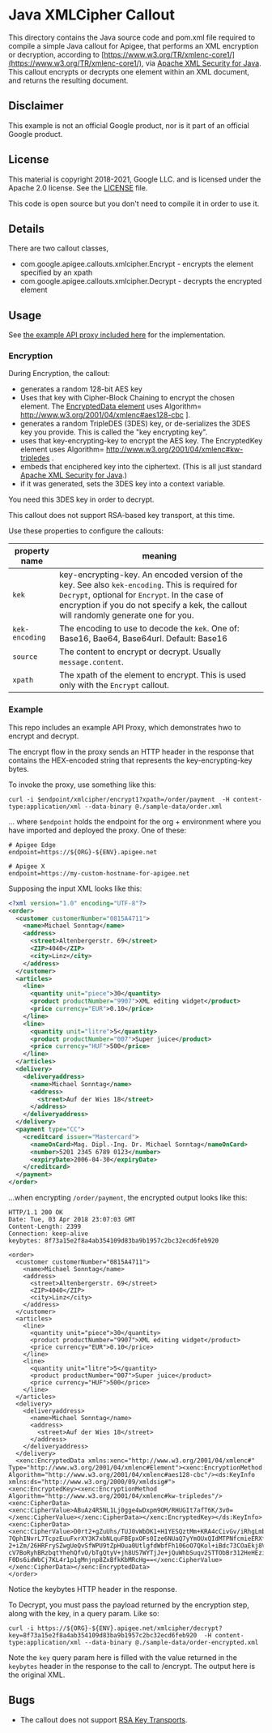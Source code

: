 # Java XMLCipher Callout

This directory contains the Java source code and pom.xml file required
to compile a simple Java callout for Apigee, that performs an
XML encryption or decryption, according to [https://www.w3.org/TR/xmlenc-core1/](https://www.w3.org/TR/xmlenc-core1/), via [Apache XML Security for Java](http://santuario.apache.org/).
This callout encrypts or decrypts one element
within an XML document, and returns the resulting document.

## Disclaimer

This example is not an official Google product, nor is it part of an official Google product.

## License

This material is copyright 2018-2021, Google LLC.
and is licensed under the Apache 2.0 license. See the [LICENSE](LICENSE) file.

This code is open source but you don't need to compile it in order to use it.

## Details

There are two callout classes,

* com.google.apigee.callouts.xmlcipher.Encrypt - encrypts the element specified by an xpath
* com.google.apigee.callouts.xmlcipher.Decrypt - decrypts the encrypted element


## Usage

See [the example API proxy included here](./bundle) for the implementation.

### Encryption

During Encryption, the callout:

* generates a random 128-bit AES key
* Uses that key with Cipher-Block Chaining to encrypt the chosen element. The [EncryptedData element](https://www.w3.org/TR/2002/REC-xmlenc-core-20021210/Overview.html#sec-Usage) uses Algorithm= http://www.w3.org/2001/04/xmlenc#aes128-cbc ].
* generates a random TripleDES (3DES) key, or de-serializes the 3DES key you provide. This is called the "key encrypting key".
* uses that key-encrypting-key to encrypt the AES key. The EncryptedKey element uses Algorithm= http://www.w3.org/2001/04/xmlenc#kw-tripledes .
* embeds that enciphered key into the ciphertext. (This is all just standard [Apache XML Security for Java](http://santuario.apache.org/).)
* if it was generated, sets the 3DES key into a context variable.

You need this 3DES key in order to decrypt.

This callout does not support RSA-based key transport, at this time. 

Use these properties to configure the callouts:

| property name  | meaning                                          |
| -------------- | ------------------------------------------------ |
| `kek`          | key-encrypting-key. An encoded version of the key.  See also `kek-encoding`.  This is required for `Decrypt`, optional for `Encrypt`. In the case of encryption if you do not specify a kek, the callout will randomly generate one for you. |
| `kek-encoding` | The encoding to use to decode the `kek`.  One of: Base16, Bae64, Base64url.  Default: Base16 |
| `source`       | The content to encrypt or decrypt.  Usually `message.content`. |
| `xpath`        | The xpath of the element to encrypt.  This is used only with the `Encrypt` callout. |


### Example

This repo includes an example API Proxy, which demonstrates hwo to encrypt and decrypt.

The encrypt flow in the proxy sends an HTTP header in the response
that contains the HEX-encoded string that represents the key-encrypting-key
bytes.

To invoke the proxy, use something like this:

```
curl -i $endpoint/xmlcipher/encrypt1?xpath=/order/payment  -H content-type:application/xml --data-binary @./sample-data/order.xml
```

... where `$endpoint` holds the endpoint for the org + environment where you have imported and deployed the proxy. One of these:
```
# Apigee Edge
endpoint=https://${ORG}-${ENV}.apigee.net

# Apigee X
endpoint=https://my-custom-hostname-for-apigee.net

```

Supposing the input XML looks like this:

```xml
<?xml version="1.0" encoding="UTF-8"?>
<order>
  <customer customerNumber="0815A4711">
    <name>Michael Sonntag</name>
    <address>
      <street>Altenbergerstr. 69</street>
      <ZIP>4040</ZIP>
      <city>Linz</city>
    </address>
  </customer>
  <articles>
    <line>
      <quantity unit="piece">30</quantity>
      <product productNumber="9907">XML editing widget</product>
      <price currency="EUR">0.10</price>
    </line>
    <line>
      <quantity unit="litre">5</quantity>
      <product productNumber="007">Super juice</product>
      <price currency="HUF">500</price>
    </line>
  </articles>
  <delivery>
    <deliveryaddress>
      <name>Michael Sonntag</name>
      <address>
        <street>Auf der Wies 18</street>
      </address>
    </deliveryaddress>
  </delivery>
  <payment type="CC">
    <creditcard issuer="Mastercard">
      <nameOnCard>Mag. Dipl.-Ing. Dr. Michael Sonntag</nameOnCard>
      <number>5201 2345 6789 0123</number>
      <expiryDate>2006-04-30</expiryDate>
    </creditcard>
  </payment>
</order>
```

...when encrypting `/order/payment`, the encrypted output looks like this:

```
HTTP/1.1 200 OK
Date: Tue, 03 Apr 2018 23:07:03 GMT
Content-Length: 2399
Connection: keep-alive
keybytes: 8f73a15e2f8a4ab354109d83ba9b1957c2bc32ecd6feb920

<order>
  <customer customerNumber="0815A4711">
    <name>Michael Sonntag</name>
    <address>
      <street>Altenbergerstr. 69</street>
      <ZIP>4040</ZIP>
      <city>Linz</city>
    </address>
  </customer>
  <articles>
    <line>
      <quantity unit="piece">30</quantity>
      <product productNumber="9907">XML editing widget</product>
      <price currency="EUR">0.10</price>
    </line>
    <line>
      <quantity unit="litre">5</quantity>
      <product productNumber="007">Super juice</product>
      <price currency="HUF">500</price>
    </line>
  </articles>
  <delivery>
    <deliveryaddress>
      <name>Michael Sonntag</name>
      <address>
        <street>Auf der Wies 18</street>
      </address>
    </deliveryaddress>
  </delivery>
  <xenc:EncryptedData xmlns:xenc="http://www.w3.org/2001/04/xmlenc#" Type="http://www.w3.org/2001/04/xmlenc#Element"><xenc:EncryptionMethod Algorithm="http://www.w3.org/2001/04/xmlenc#aes128-cbc"/><ds:KeyInfo xmlns:ds="http://www.w3.org/2000/09/xmldsig#">
<xenc:EncryptedKey><xenc:EncryptionMethod Algorithm="http://www.w3.org/2001/04/xmlenc#kw-tripledes"/><xenc:CipherData><xenc:CipherValue>ABuAz4R5NL1Lj0gge4wDxpm9OM/RHUGIt7afT6K/3v0=</xenc:CipherValue></xenc:CipherData></xenc:EncryptedKey></ds:KeyInfo><xenc:CipherData><xenc:CipherValue>D0rt2+gZuUhs/TUJ0vWbDK1+H1YESQztMm+KRA4cCivGv/iRhgLmbznYcBdUuVbaPHLfAXhVL892&#xD;
7QphINvrL7TcpzEuuFxrXY3K7xbNLquFBEpxOFs0Ize6NUaQ7yYmOUxQIdMTPNfcmieERXfv38d0&#xD;
2+iZm/26HRFrySZwgUeQvSfWPU9tZpHOua0UtlgfdWbfFh106oO7QKol+iBdc73COaEkj8V9vQwK&#xD;
cV7BoRyhBRzbqtYhehQfvO/bTgQtyV+jh8US7WYTjJe+jQuWhbSuqv2STTObBr312HeHEzixPS2O&#xD;
F0Ds6idWbCj7KL4r1p1gMnjnp8ZxBfkKbMRcHg==</xenc:CipherValue></xenc:CipherData></xenc:EncryptedData>
</order>
```


Notice the keybytes  HTTP header in the response.



To Decrypt, you must pass the payload returned by the encryption step, along with the key, in a query param. Like so:

```
curl -i https://${ORG}-${ENV}.apigee.net/xmlcipher/decrypt?key=8f73a15e2f8a4ab354109d83ba9b1957c2bc32ecd6feb920  -H content-type:application/xml --data-binary @./sample-data/order-encrypted.xml
```

Note the `key` query param here is filled with the value returned in the `keybytes` header in the response to the call to /encrypt. The output here is the original XML.


## Bugs

* The callout does not support [RSA Key Transports](https://www.w3.org/TR/2002/REC-xmlenc-core-20021210/Overview.html#sec-Alg-KeyTransport).
